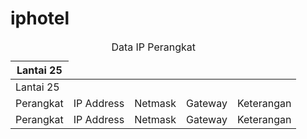 # iphotel


<table>
	<caption>Data IP Perangkat</caption>
	<thead>
		<tr>
			<th>Lantai 25</th>
		</tr>
	</thead>
	<tbody>
		<tr>
			<td>Lantai 25</td>
		</tr>
		<tr>
			<td>Perangkat</td>
			<td>IP Address</td>
			<td>Netmask</td>
			<td>Gateway</td>
			<td>Keterangan</td>
		</tr>
		<tr>
			<td>Perangkat</td>
			<td>IP Address</td>
			<td>Netmask</td>
			<td>Gateway</td>
			<td>Keterangan</td>
		</tr>
	</tbody>
</table>